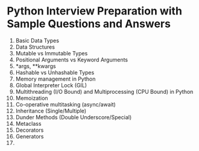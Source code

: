 # Python Interview Preparation with Sample Questions and Answers


1. Basic Data Types
1. Data Structures
1. Mutable vs Immutable Types
1. Positional Arguments vs Keyword Arguments
1. *args, **kwargs
1. Hashable vs Unhashable Types
1. Memory management in Python
1. Global Interpreter Lock (GIL)
1. Multithreading (I/O Bound) and Multiprocessing (CPU Bound) in Python
1. Memoization
1. Co-operative multitasking (async/await)
1. Inheritance (Single/Multiple)
1. Dunder Methods (Double Underscore/Special)
1. Metaclass
1. Decorators
1. Generators
1. 
